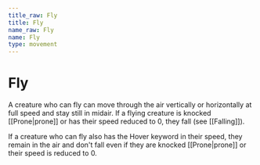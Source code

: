 ```yaml
---
title_raw: Fly
title: Fly
name_raw: Fly
name: Fly
type: movement
---
```


# Fly

A creature who can fly can move through the air vertically or horizontally at full speed and stay still in midair. If a flying creature is knocked [[Prone|prone]] or has their speed reduced to 0, they fall (see [[Falling]]).

If a creature who can fly also has the Hover keyword in their speed, they remain in the air and don't fall even if they are knocked [[Prone|prone]] or their speed is reduced to 0.

